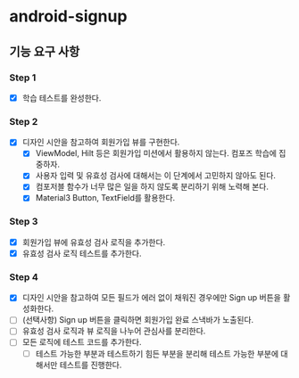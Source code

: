 # android-signup

## 기능 요구 사항

### Step 1
- [x] 학습 테스트를 완성한다.

### Step 2
- [x] 디자인 시안을 참고하여 회원가입 뷰를 구현한다.
  - [x] ViewModel, Hilt 등은 회원가입 미션에서 활용하지 않는다. 컴포즈 학습에 집중하자.
  - [x] 사용자 입력 및 유효성 검사에 대해서는 이 단계에서 고민하지 않아도 된다.
  - [x] 컴포저블 함수가 너무 많은 일을 하지 않도록 분리하기 위해 노력해 본다.
  - [x] Material3 Button, TextField를 활용한다. 

### Step 3
- [x] 회원가입 뷰에 유효성 검사 로직을 추가한다.
- [x] 유효성 검사 로직 테스트를 추가한다.

### Step 4
- [x] 디자인 시안을 참고하여 모든 필드가 에러 없이 채워진 경우에만 Sign up 버튼을 활성화한다.
- [ ] (선택사항) Sign up 버튼을 클릭하면 회원가입 완료 스낵바가 노출된다.
- [ ] 유효성 검사 로직과 뷰 로직을 나누어 관심사를 분리한다.
- [ ] 모든 로직에 테스트 코드를 추가한다.
  - [ ] 테스트 가능한 부분과 테스트하기 힘든 부분을 분리해 테스트 가능한 부분에 대해서만 테스트를 진행한다.
